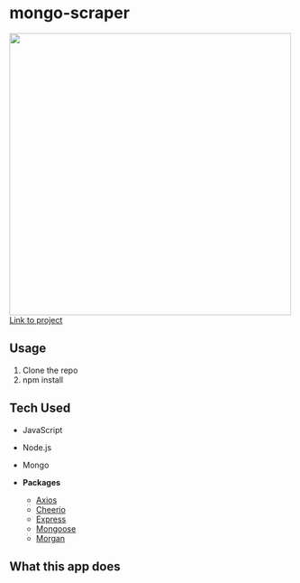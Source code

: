 # mongo-scraper
<img src = "#" width = "500">
<a href = "https://mongo-claywhill.herokuapp.com/">Link to project</a>

## Usage
1. Clone the repo
1. npm install

## Tech Used
* JavaScript
* Node.js
* Mongo

* **Packages**
  * [Axios](https://www.npmjs.com/package/axios)
  * [Cheerio](https://www.npmjs.com/package/cheerio)
  * [Express](https://www.npmjs.com/package/express)
  * [Mongoose](https://www.npmjs.com/package/mongoose)
  * [Morgan](https://www.npmjs.com/package/morgan)

## What this app does
